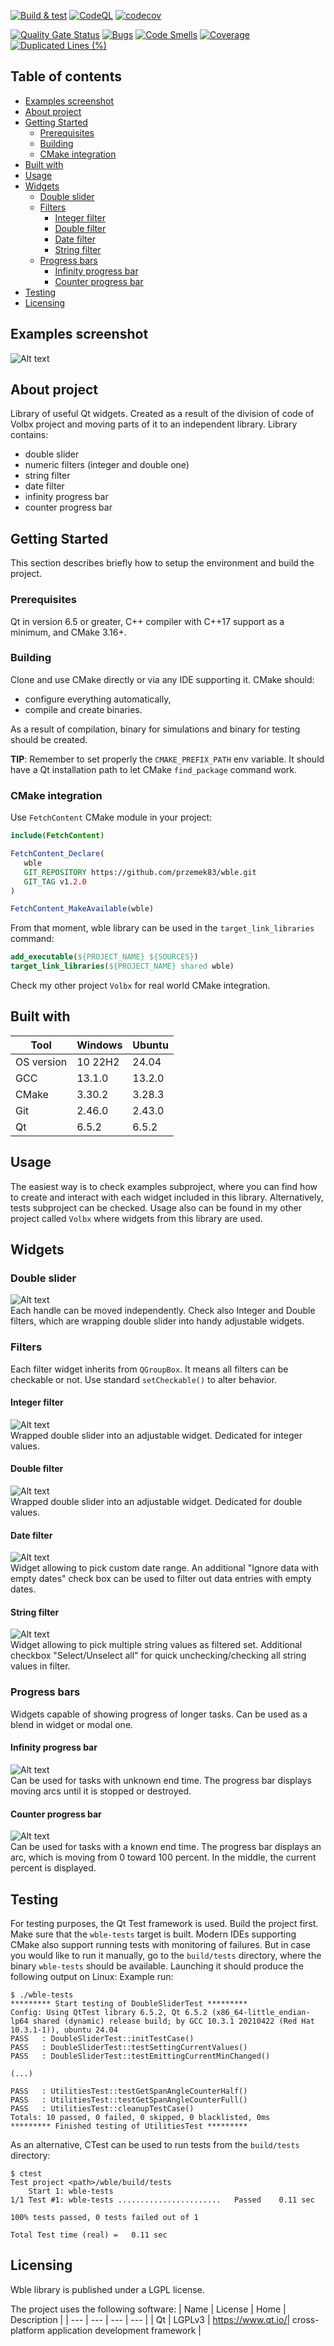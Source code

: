 [![Build & test](https://github.com/przemek83/wble/actions/workflows/buld-and-test.yml/badge.svg)](https://github.com/przemek83/wble/actions/workflows/buld-and-test.yml)
[![CodeQL](https://github.com/przemek83/wble/actions/workflows/codeql.yml/badge.svg)](https://github.com/przemek83/wble/actions/workflows/codeql.yml)
[![codecov](https://codecov.io/gh/przemek83/wble/graph/badge.svg?token=G42WUKQD8V)](https://codecov.io/gh/przemek83/wble)

[![Quality Gate Status](https://sonarcloud.io/api/project_badges/measure?project=przemek83_wble&metric=alert_status)](https://sonarcloud.io/summary/new_code?id=przemek83_wble)
[![Bugs](https://sonarcloud.io/api/project_badges/measure?project=przemek83_wble&metric=bugs)](https://sonarcloud.io/summary/new_code?id=przemek83_wble)
[![Code Smells](https://sonarcloud.io/api/project_badges/measure?project=przemek83_wble&metric=code_smells)](https://sonarcloud.io/summary/new_code?id=przemek83_wble)
[![Coverage](https://sonarcloud.io/api/project_badges/measure?project=przemek83_wble&metric=coverage)](https://sonarcloud.io/summary/new_code?id=przemek83_wble)
[![Duplicated Lines (%)](https://sonarcloud.io/api/project_badges/measure?project=przemek83_wble&metric=duplicated_lines_density)](https://sonarcloud.io/summary/new_code?id=przemek83_wble)

## Table of contents
- [Examples screenshot](#examples-screenshot)
- [About project](#about-project)
- [Getting Started](#getting-started)
   * [Prerequisites](#prerequisites)
   * [Building](#building)
   * [CMake integration](#cmake-integration)
- [Built with](#built-with)
- [Usage](#usage)
- [Widgets](#widgets)
   * [Double slider](#double-slider)
   * [Filters](#filters)
      + [Integer filter](#integer-filter)
      + [Double filter](#double-filter)
      + [Date filter](#date-filter)
      + [String filter](#string-filter)
   * [Progress bars](#progress-bars)
      + [Infinity progress bar](#infinity-progress-bar)
      + [Counter progress bar](#counter-progress-bar)
- [Testing](#testing)
- [Licensing](#licensing)

## Examples screenshot
![Alt text](examples.png?raw=true "Wble examples app screenshot")  

## About project
Library of useful Qt widgets. Created as a result of the division of code of Volbx project and moving parts of it to an independent library. Library contains:
 + double slider
 + numeric filters (integer and double one)
 + string filter
 + date filter  
 + infinity progress bar
 + counter progress bar

## Getting Started
This section describes briefly how to setup the environment and build the project.

### Prerequisites
Qt in version 6.5 or greater, C++ compiler with C++17 support as a minimum, and CMake 3.16+. 

### Building
Clone and use CMake directly or via any IDE supporting it. CMake should:
- configure everything automatically,
- compile and create binaries.

As a result of compilation, binary for simulations and binary for testing should be created.

**TIP**: Remember to set properly the `CMAKE_PREFIX_PATH` env variable. It should have a Qt installation path to let CMake `find_package` command work.  

### CMake integration
Use `FetchContent` CMake module in your project:
```cmake
include(FetchContent)

FetchContent_Declare(
   wble
   GIT_REPOSITORY https://github.com/przemek83/wble.git
   GIT_TAG v1.2.0
)

FetchContent_MakeAvailable(wble)
```
From that moment, wble library can be used in the `target_link_libraries` command:
```cmake
add_executable(${PROJECT_NAME} ${SOURCES})
target_link_libraries(${PROJECT_NAME} shared wble)
```
Check my other project `Volbx` for real world CMake integration.

## Built with
| Tool |  Windows | Ubuntu |
| --- | --- | --- |
| OS version | 10 22H2 | 24.04 |
| GCC | 13.1.0 | 13.2.0 |
| CMake | 3.30.2 | 3.28.3 |
| Git | 2.46.0 | 2.43.0 |
| Qt | 6.5.2 | 6.5.2 |

## Usage
The easiest way is to check examples subproject, where you can find how to create and interact with each widget included in this library. Alternatively, tests subproject can be checked. Usage also can be found in my other project called `Volbx` where widgets from this library are used.

## Widgets
### Double slider
![Alt text](DoubleSlider.png?raw=true "Double slider")  
Each handle can be moved independently. Check also Integer and Double filters, which are wrapping double slider into handy adjustable widgets.  
### Filters
Each filter widget inherits from `QGroupBox`. It means all filters can be checkable or not. Use standard `setCheckable()` to alter behavior.
#### Integer filter
![Alt text](IntegerFilter.png?raw=true "Integer filter not checkable")  
Wrapped double slider into an adjustable widget. Dedicated for integer values.
#### Double filter
![Alt text](DoubleFilter.png?raw=true "Double filter not checkable")  
Wrapped double slider into an adjustable widget. Dedicated for double values.
#### Date filter
![Alt text](DateFilter.png?raw=true "Date filter not checkable")  
Widget allowing to pick custom date range. An additional "Ignore data with empty dates" check box can be used to filter out data entries with empty dates.
#### String filter
![Alt text](StringFilter.png?raw=true "String filter not checkable")  
Widget allowing to pick multiple string values as filtered set. Additional checkbox "Select/Unselect all" for quick unchecking/checking all string values in filter.
### Progress bars
Widgets capable of showing progress of longer tasks. Can be used as a blend in widget or modal one. 
#### Infinity progress bar
![Alt text](InfinityProgressBar.png?raw=true "String filter not checkable")  
Can be used for tasks with unknown end time. The progress bar displays moving arcs until it is stopped or destroyed.
#### Counter progress bar
![Alt text](CounterProgressBar.png?raw=true "String filter not checkable")  
Can be used for tasks with a known end time. The progress bar displays an arc, which is moving from 0 toward 100 percent. In the middle, the current percent is displayed.

## Testing
For testing purposes, the Qt Test framework is used. Build the project first. Make sure that the `wble-tests` target is built. Modern IDEs supporting CMake also support running tests with monitoring of failures. But in case you would like to run it manually, go to the `build/tests` directory, where the⁣ binary `wble-tests` should be available. Launching it should produce the following output on Linux:
Example run:
```
$ ./wble-tests
********* Start testing of DoubleSliderTest *********
Config: Using QtTest library 6.5.2, Qt 6.5.2 (x86_64-little_endian-lp64 shared (dynamic) release build; by GCC 10.3.1 20210422 (Red Hat 10.3.1-1)), ubuntu 24.04
PASS   : DoubleSliderTest::initTestCase()
PASS   : DoubleSliderTest::testSettingCurrentValues()
PASS   : DoubleSliderTest::testEmittingCurrentMinChanged()

(...)

PASS   : UtilitiesTest::testGetSpanAngleCounterHalf()
PASS   : UtilitiesTest::testGetSpanAngleCounterFull()
PASS   : UtilitiesTest::cleanupTestCase()
Totals: 10 passed, 0 failed, 0 skipped, 0 blacklisted, 0ms
********* Finished testing of UtilitiesTest *********

```
As an alternative, CTest can be used to run tests from the `build/tests` directory:
```
$ ctest
Test project <path>/wble/build/tests
    Start 1: wble-tests
1/1 Test #1: wble-tests .......................   Passed    0.11 sec

100% tests passed, 0 tests failed out of 1

Total Test time (real) =   0.11 sec
```

## Licensing
Wble library is published under a LGPL license.

The project uses the following software:
| Name | License | Home | Description |
| --- | --- | --- | --- |
| Qt | LGPLv3 | https://www.qt.io/| cross-platform application development framework |

